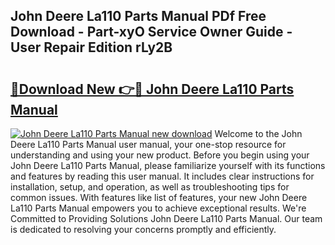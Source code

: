 ## John Deere La110 Parts Manual PDf Free Download - Part-xyO Service Owner Guide - User Repair Edition rLy2B

# <h2><a href="http://bc87243.oget.top/?id=John+Deere+La110+Parts+Manual">🔗Download New 👉🔴 John Deere La110 Parts Manual</a></h2>

[![John Deere La110 Parts Manual new download](https://i.imgur.com/5g1atiW.png)](http://bc87243.oget.top/?id=John+Deere+La110+Parts+Manual)
Welcome to the John Deere La110 Parts Manual user manual, your one-stop resource for understanding and using your new product. Before you begin using your John Deere La110 Parts Manual, please familiarize yourself with its functions and features by reading this user manual. It includes clear instructions for installation, setup, and operation, as well as troubleshooting tips for common issues. With features like list of features, your new John Deere La110 Parts Manual empowers you to achieve exceptional results. We're Committed to Providing Solutions John Deere La110 Parts Manual. Our team is dedicated to resolving your concerns promptly and efficiently.
